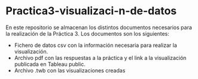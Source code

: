 # Practica3-visualizaci-n-de-datos
En este repositorio se almacenan los distintos documentos necesarios para la realización de la Práctica 3. Los documentos son los siguientes:

- Fichero de datos csv con la información necesaria para realizar la visualización.
- Archivo pdf con las respuestas a la práctica y el link a la visualización publicada en Tableau public.
- Archivo .twb con las visualizaciones creadas
